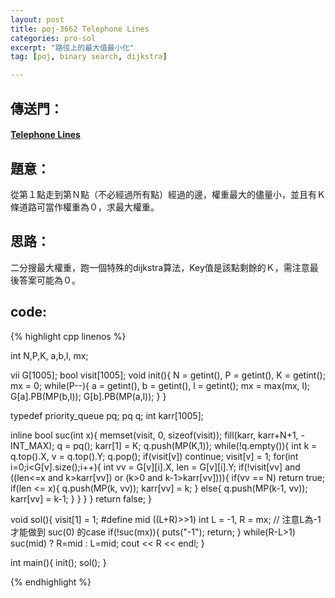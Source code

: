 ```yaml
---
layout: post
title: poj-3662 Telephone Lines
categories: pro-sol
excerpt: "路徑上的最大值最小化"
tag: [poj, binary search, dijkstra]

---
```


## 傳送門：

#### [Telephone Lines](http://poj.org/problem?id=3662)

## 題意：

從第１點走到第Ｎ點（不必經過所有點）經過的邊，權重最大的儘量小，並且有Ｋ條道路可當作權重為０，求最大權重。    

## 思路：

二分搜最大權重，跑一個特殊的dijkstra算法，Key值是該點剩餘的Ｋ，需注意最後答案可能為０。   

## code:

{% highlight cpp linenos %}

int N,P,K, a,b,l, mx;

vii G[1005];
bool visit[1005];
void init(){
  N = getint(), P = getint(), K = getint();
  mx = 0;
  while(P--){
    a = getint(), b = getint(), l = getint();
    mx = max(mx, l);
    G[a].PB(MP(b,l));
    G[b].PB(MP(a,l));
  }
}

typedef priority_queue<pii> pq;
pq q;
int karr[1005];

inline bool suc(int x){
  memset(visit, 0, sizeof(visit));
  fill(karr, karr+N+1, -INT_MAX);
  q = pq();
  karr[1] = K;
  q.push(MP(K,1));
  while(!q.empty()){
    int k = q.top().X, v = q.top().Y;
    q.pop();
    if(visit[v]) continue;
    visit[v] = 1;
    for(int i=0;i<G[v].size();i++){
      int vv = G[v][i].X, len = G[v][i].Y;
      if(!visit[vv] and ((len<=x and k>karr[vv]) or (k>0 and k-1>karr[vv]))){
        if(vv == N) return true;
        if(len <= x){
          q.push(MP(k, vv));
          karr[vv] = k;
        }
        else{
          q.push(MP(k-1, vv));
          karr[vv] = k-1;
        }
      }
    }
  }
  return false;
}

void sol(){
  visit[1] = 1;
#define mid ((L+R)>>1)
  int L = -1, R = mx;   // 注意L為-1才能做到 suc(0) 的case
  if(!suc(mx)){
    puts("-1");
    return;
  }
  while(R-L>1) suc(mid) ? R=mid : L=mid;
  cout << R << endl;
}

int main(){
  init();
  sol();
}

{% endhighlight %}
